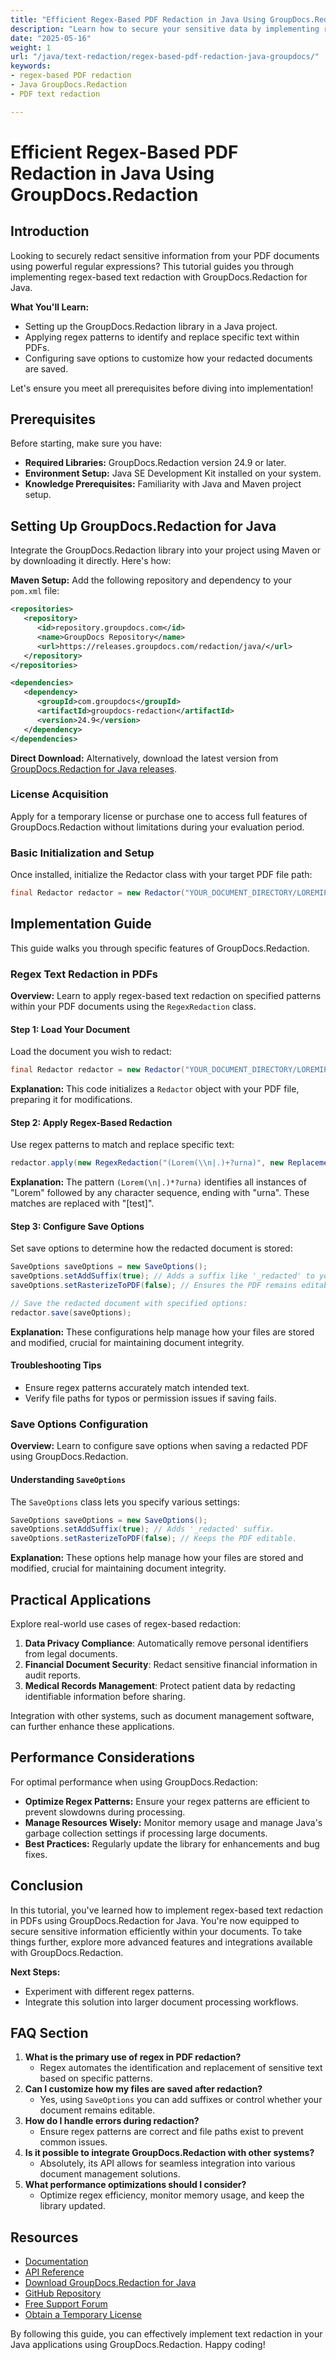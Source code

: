 ```yaml
---
title: "Efficient Regex-Based PDF Redaction in Java Using GroupDocs.Redaction"
description: "Learn how to secure your sensitive data by implementing regex-based text redaction in PDFs with GroupDocs.Redaction for Java."
date: "2025-05-16"
weight: 1
url: "/java/text-redaction/regex-based-pdf-redaction-java-groupdocs/"
keywords:
- regex-based PDF redaction
- Java GroupDocs.Redaction
- PDF text redaction

---
```


# Efficient Regex-Based PDF Redaction in Java Using GroupDocs.Redaction

## Introduction

Looking to securely redact sensitive information from your PDF documents using powerful regular expressions? This tutorial guides you through implementing regex-based text redaction with GroupDocs.Redaction for Java.

**What You'll Learn:**
- Setting up the GroupDocs.Redaction library in a Java project.
- Applying regex patterns to identify and replace specific text within PDFs.
- Configuring save options to customize how your redacted documents are saved.

Let's ensure you meet all prerequisites before diving into implementation!

## Prerequisites

Before starting, make sure you have:
- **Required Libraries:** GroupDocs.Redaction version 24.9 or later.
- **Environment Setup:** Java SE Development Kit installed on your system.
- **Knowledge Prerequisites:** Familiarity with Java and Maven project setup.

## Setting Up GroupDocs.Redaction for Java

Integrate the GroupDocs.Redaction library into your project using Maven or by downloading it directly. Here's how:

**Maven Setup:**
Add the following repository and dependency to your `pom.xml` file:

```xml
<repositories>
   <repository>
      <id>repository.groupdocs.com</id>
      <name>GroupDocs Repository</name>
      <url>https://releases.groupdocs.com/redaction/java/</url>
   </repository>
</repositories>

<dependencies>
   <dependency>
      <groupId>com.groupdocs</groupId>
      <artifactId>groupdocs-redaction</artifactId>
      <version>24.9</version>
   </dependency>
</dependencies>
```

**Direct Download:**
Alternatively, download the latest version from [GroupDocs.Redaction for Java releases](https://releases.groupdocs.com/redaction/java/).

### License Acquisition

Apply for a temporary license or purchase one to access full features of GroupDocs.Redaction without limitations during your evaluation period.

### Basic Initialization and Setup

Once installed, initialize the Redactor class with your target PDF file path:

```java
final Redactor redactor = new Redactor("YOUR_DOCUMENT_DIRECTORY/LOREMIPSUM_PDF");
```

## Implementation Guide

This guide walks you through specific features of GroupDocs.Redaction.

### Regex Text Redaction in PDFs

**Overview:**
Learn to apply regex-based text redaction on specified patterns within your PDF documents using the `RegexRedaction` class.

#### Step 1: Load Your Document

Load the document you wish to redact:

```java
final Redactor redactor = new Redactor("YOUR_DOCUMENT_DIRECTORY/LOREMIPSUM_PDF");
```
**Explanation:** This code initializes a `Redactor` object with your PDF file, preparing it for modifications.

#### Step 2: Apply Regex-Based Redaction

Use regex patterns to match and replace specific text:

```java
redactor.apply(new RegexRedaction("(Lorem(\\n|.)+?urna)", new ReplacementOptions("[test]"));
```
**Explanation:** The pattern `(Lorem(\n|.)*?urna)` identifies all instances of "Lorem" followed by any character sequence, ending with "urna". These matches are replaced with "[test]".

#### Step 3: Configure Save Options

Set save options to determine how the redacted document is stored:

```java
SaveOptions saveOptions = new SaveOptions();
saveOptions.setAddSuffix(true); // Adds a suffix like '_redacted' to your file.
saveOptions.setRasterizeToPDF(false); // Ensures the PDF remains editable.

// Save the redacted document with specified options:
redactor.save(saveOptions);
```
**Explanation:** These configurations help manage how your files are stored and modified, crucial for maintaining document integrity.

#### Troubleshooting Tips
- Ensure regex patterns accurately match intended text.
- Verify file paths for typos or permission issues if saving fails.

### Save Options Configuration

**Overview:**
Learn to configure save options when saving a redacted PDF using GroupDocs.Redaction.

#### Understanding `SaveOptions`

The `SaveOptions` class lets you specify various settings:

```java
SaveOptions saveOptions = new SaveOptions();
saveOptions.setAddSuffix(true); // Adds '_redacted' suffix.
saveOptions.setRasterizeToPDF(false); // Keeps the PDF editable.
```
**Explanation:** These options help manage how your files are stored and modified, crucial for maintaining document integrity.

## Practical Applications

Explore real-world use cases of regex-based redaction:
1. **Data Privacy Compliance**: Automatically remove personal identifiers from legal documents.
2. **Financial Document Security**: Redact sensitive financial information in audit reports.
3. **Medical Records Management**: Protect patient data by redacting identifiable information before sharing.

Integration with other systems, such as document management software, can further enhance these applications.

## Performance Considerations

For optimal performance when using GroupDocs.Redaction:
- **Optimize Regex Patterns:** Ensure your regex patterns are efficient to prevent slowdowns during processing.
- **Manage Resources Wisely:** Monitor memory usage and manage Java's garbage collection settings if processing large documents.
- **Best Practices:** Regularly update the library for enhancements and bug fixes.

## Conclusion

In this tutorial, you've learned how to implement regex-based text redaction in PDFs using GroupDocs.Redaction for Java. You're now equipped to secure sensitive information efficiently within your documents. To take things further, explore more advanced features and integrations available with GroupDocs.Redaction.

**Next Steps:**
- Experiment with different regex patterns.
- Integrate this solution into larger document processing workflows.

## FAQ Section

1. **What is the primary use of regex in PDF redaction?**
   - Regex automates the identification and replacement of sensitive text based on specific patterns.
2. **Can I customize how my files are saved after redaction?**
   - Yes, using `SaveOptions` you can add suffixes or control whether your document remains editable.
3. **How do I handle errors during redaction?**
   - Ensure regex patterns are correct and file paths exist to prevent common issues.
4. **Is it possible to integrate GroupDocs.Redaction with other systems?**
   - Absolutely, its API allows for seamless integration into various document management solutions.
5. **What performance optimizations should I consider?**
   - Optimize regex efficiency, monitor memory usage, and keep the library updated.

## Resources
- [Documentation](https://docs.groupdocs.com/redaction/java/)
- [API Reference](https://reference.groupdocs.com/redaction/java)
- [Download GroupDocs.Redaction for Java](https://releases.groupdocs.com/redaction/java/)
- [GitHub Repository](https://github.com/groupdocs-redaction/GroupDocs.Redaction-for-Java)
- [Free Support Forum](https://forum.groupdocs.com/c/redaction/10)
- [Obtain a Temporary License](https://purchase.groupdocs.com/temporary-license/) 

By following this guide, you can effectively implement text redaction in your Java applications using GroupDocs.Redaction. Happy coding!
